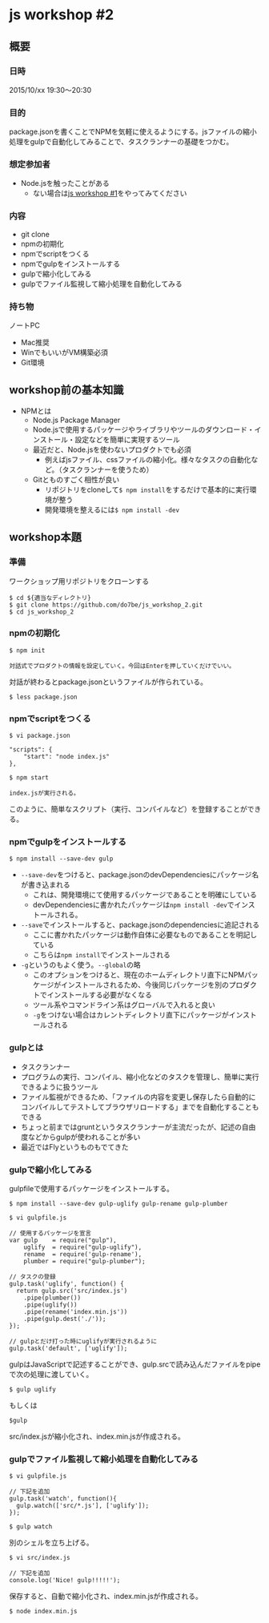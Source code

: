 # js workshop #2

## 概要

### 日時

2015/10/xx 19:30〜20:30

### 目的

package.jsonを書くことでNPMを気軽に使えるようにする。jsファイルの縮小処理をgulpで自動化してみることで、タスクランナーの基礎をつかむ。

### 想定参加者

* Node.jsを触ったことがある
  * ない場合は[js workshop #1](https://github.com/do7be/js_workshop_1)をやってみてください


### 内容

* git clone
* npmの初期化
* npmでscriptをつくる
* npmでgulpをインストールする
* gulpで縮小化してみる
* gulpでファイル監視して縮小処理を自動化してみる


### 持ち物

ノートPC

* Mac推奨
* WinでもいいがVM構築必須
* Git環境


## workshop前の基本知識

* NPMとは
  * Node.js Package Manager
  * Node.jsで使用するパッケージやライブラリやツールのダウンロード・インストール・設定などを簡単に実現するツール
  * 最近だと、Node.jsを使わないプロダクトでも必須
    * 例えばjsファイル、cssファイルの縮小化。様々なタスクの自動化など。（タスクランナーを使うため）
  * Gitとものすごく相性が良い
    * リポジトリをcloneして`$ npm install`をするだけで基本的に実行環境が整う
    * 開発環境を整えるには`$ npm install -dev`


## workshop本題

### 準備

ワークショップ用リポジトリをクローンする

```
$ cd ${適当なディレクトリ}
$ git clone https://github.com/do7be/js_workshop_2.git
$ cd js_workshop_2
```

### npmの初期化

```
$ npm init

対話式でプロダクトの情報を設定していく。今回はEnterを押していくだけでいい。
```

対話が終わるとpackage.jsonというファイルが作られている。

```
$ less package.json
```

### npmでscriptをつくる

```
$ vi package.json

"scripts": {
    "start": "node index.js"
},

$ npm start

index.jsが実行される。
```

このように、簡単なスクリプト（実行、コンパイルなど）を登録することができる。

### npmでgulpをインストールする

```
$ npm install --save-dev gulp
```

* `--save-dev`をつけると、package.jsonのdevDependenciesにパッケージ名が書き込まれる
    * これは、開発環境にて使用するパッケージであることを明確にしている
    * devDependenciesに書かれたパッケージは`npm install -dev`でインストールされる。
* `--save`でインストールすると、package.jsonのdependenciesに追記される
    * ここに書かれたパッケージは動作自体に必要なものであることを明記している
    * こちらは`npm install`でインストールされる
* `-g`というのもよく使う。`--global`の略
    * このオプションをつけると、現在のホームディレクトリ直下にNPMパッケージがインストールされるため、今後同じパッケージを別のプロダクトでインストールする必要がなくなる
    * ツール系やコマンドライン系はグローバルで入れると良い
    * `-g`をつけない場合はカレントディレクトリ直下にパッケージがインストールされる


### gulpとは

* タスクランナー
* プログラムの実行、コンパイル、縮小化などのタスクを管理し、簡単に実行できるように扱うツール
* ファイル監視ができるため、「ファイルの内容を変更し保存したら自動的にコンパイルしてテストしてブラウザリロードする」までを自動化することもできる
* ちょっと前まではgruntというタスクランナーが主流だったが、記述の自由度などからgulpが使われることが多い
* 最近ではFlyというものもでてきた


### gulpで縮小化してみる

gulpfileで使用するパッケージをインストールする。

```
$ npm install --save-dev gulp-uglify gulp-rename gulp-plumber
```


```
$ vi gulpfile.js

// 使用するパッケージを宣言
var gulp    = require("gulp"),
    uglify  = require("gulp-uglify"),
    rename  = require('gulp-rename'),
    plumber = require("gulp-plumber");

// タスクの登録
gulp.task('uglify', function() {
  return gulp.src('src/index.js')
    .pipe(plumber())
    .pipe(uglify())
    .pipe(rename('index.min.js'))
    .pipe(gulp.dest('./'));
});

// gulpとだけ打った時にuglifyが実行されるように
gulp.task('default', ['uglify']);
```

gulpはJavaScriptで記述することができ、gulp.srcで読み込んだファイルをpipeで次の処理に渡していく。

```
$ gulp uglify
```
もしくは
```
$gulp
```

src/index.jsが縮小化され、index.min.jsが作成される。


### gulpでファイル監視して縮小処理を自動化してみる

```
$ vi gulpfile.js

// 下記を追加
gulp.task('watch', function(){
  gulp.watch(['src/*.js'], ['uglify']);
});
```

```
$ gulp watch
```

別のシェルを立ち上げる。

```
$ vi src/index.js

// 下記を追加
console.log('Nice! gulp!!!!!');
```

保存すると、自動で縮小化され、index.min.jsが作成される。

```
$ node index.min.js
```

